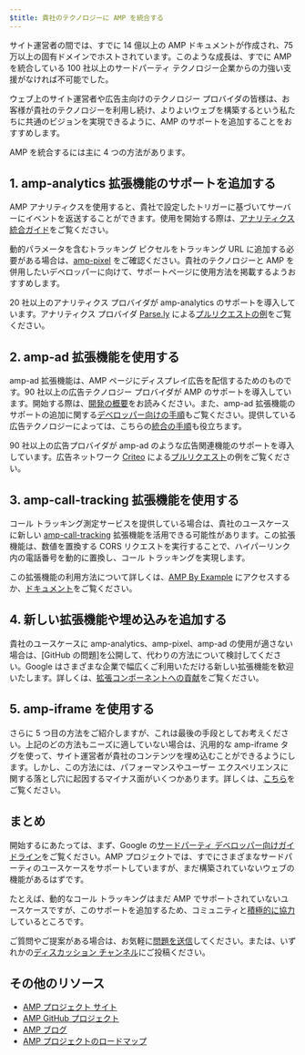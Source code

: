 ```yaml
---
$title: 貴社のテクノロジーに AMP を統合する
---
```


サイト運営者の間では、すでに 14 億以上の AMP ドキュメントが作成され、75 万以上の固有ドメインでホストされています。このような成長は、すでに AMP を統合している 100 社以上のサードパーティ テクノロジー企業からの力強い支援がなければ不可能でした。

ウェブ上のサイト運営者や広告主向けのテクノロジー プロバイダの皆様は、お客様が貴社のテクノロジーを利用し続け、よりよいウェブを構築するという私たちに共通のビジョンを実現できるように、AMP のサポートを追加することをおすすめします。

AMP を統合するには主に 4 つの方法があります。


## 1. amp-analytics 拡張機能のサポートを追加する
AMP アナリティクスを使用すると、貴社で設定したトリガーに基づいてサーバーにイベントを返送することができます。使用を開始する際は、[アナリティクス統合ガイド](https://github.com/ampproject/amphtml/blob/master/extensions/amp-analytics/integrating-analytics.md)をご覧ください。

動的パラメータを含むトラッキング ピクセルをトラッキング URL に追加する必要がある場合は、[amp-pixel](/ja/docs/reference/components/amp-pixel.html) をご確認ください。貴社のテクノロジーと AMP を併用したいデベロッパーに向けて、サポートページに使用方法を掲載するようおすすめします。

20 社以上のアナリティクス プロバイダが amp-analytics のサポートを導入しています。アナリティクス プロバイダ [Parse.ly](https://www.parsely.com/help/integration/google-amp/) による[プルリクエストの例](https://github.com/ampproject/amphtml/pull/1595)をご覧ください。


## 2. amp-ad 拡張機能を使用する

amp-ad 拡張機能は、AMP ページにディスプレイ広告を配信するためのものです。90 社以上の広告テクノロジー プロバイダが AMP のサポートを導入しています。開始する際は、[開発の概要](https://github.com/ampproject/amphtml/tree/master/ads#overview)をお読みください。また、amp-ad 拡張機能のサポートの追加に関する[デベロッパー向けの手順](https://github.com/ampproject/amphtml/tree/master/ads#developer-guidelines-for-a-pull-request)もご覧ください。提供している広告テクノロジーによっては、こちらの[統合の手順](https://github.com/ampproject/amphtml/blob/master/ads/_integration-guide.md)も役立ちます。

90 社以上の広告プロバイダが amp-ad のような広告関連機能のサポートを導入しています。広告ネットワーク [Criteo](https://github.com/ampproject/amphtml/blob/master/ads/criteo.md) による[プルリクエスト](https://github.com/ampproject/amphtml/pull/2299)の例をご覧ください。

## 3. amp-call-tracking 拡張機能を使用する

コール トラッキング測定サービスを提供している場合は、貴社のユースケースに新しい [amp-call-tracking](/ja/docs/reference/components/amp-call-tracking.html) 拡張機能を活用できる可能性があります。この拡張機能は、数値を置換する CORS リクエストを実行することで、ハイパーリンク内の電話番号を動的に置換し、コール トラッキングを実現します。

この拡張機能の利用方法について詳しくは、[AMP By Example](https://ampbyexample.com/components/amp-call-tracking/) にアクセスするか、[ドキュメント](/ja/docs/reference/components/amp-call-tracking.html)をご覧ください。

## 4. 新しい拡張機能や埋め込みを追加する

貴社のユースケースに amp-analytics、amp-pixel、amp-ad の使用が適さない場合は、[GitHub の問題]を公開して、代わりの方法について検討してください。Google はさまざまな企業で幅広くご利用いただける新しい拡張機能を歓迎いたします。詳しくは、[拡張コンポーネントへの貢献](https://github.com/ampproject/amphtml/blob/master/CONTRIBUTING.md#contributing-extended-components)をご覧ください。

## 5. amp-iframe を使用する

さらに 5 つ目の方法をご紹介しますが、これは最後の手段としてお考えください。上記のどの方法もニーズに適していない場合は、汎用的な amp-iframe タグを使って、サイト運営者が貴社のコンテンツを埋め込むことができるようにします。しかし、この方法には、パフォーマンスやユーザー エクスペリエンスに関する落とし穴に起因するマイナス面がいくつかあります。詳しくは、[こちら](/ja/docs/reference/components/amp-iframe#guideline:-prefer-specific-amp-components-to-amp-iframe)をご覧ください。

## まとめ

開始するにあたっては、まず、Google の[サードパーティ デベロッパー向けガイドライン](https://github.com/ampproject/amphtml/blob/master/3p/README.md)をご覧ください。AMP プロジェクトでは、すでにさまざまなサードパーティのユースケースをサポートしていますが、まだ構築されていないウェブの機能があるはずです。

たとえば、動的なコール トラッキングはまだ AMP でサポートされていないユースケースですが、このサポートを追加するため、コミュニティと[積極的に協力](https://github.com/ampproject/amphtml/issues/5276)しているところです。

ご質問やご提案がある場合は、お気軽に[問題を送信](https://github.com/ampproject/amphtml/blob/master/CONTRIBUTING.md#filing-issues)してください。または、いずれかの[ディスカッション チャンネル](https://github.com/ampproject/amphtml/blob/master/CONTRIBUTING.md#discussion-channels)にご投稿ください。

## その他のリソース

- [AMP プロジェクト サイト](https://www.ampproject.org/)
- [AMP GitHub プロジェクト](https://github.com/ampproject/amphtml)
- [AMP ブログ](https://www.ampproject.org/id/latest/blog)
- [AMP プロジェクトのロードマップ](https://www.ampproject.org/roadmap/)
 
 
